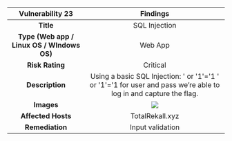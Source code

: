 ﻿


|**Vulnerability 23**|**Findings**|
| :-: | :-: |
|**Title**|SQL Injection|
|**Type (Web app / Linux OS / WIndows OS)**|Web App|
|**Risk Rating**|Critical|
|**Description**|Using a basic SQL Injection: ' or '1'='1   ' or '1'='1 for user and pass we’re able to log in and capture the flag.|
|**Images**|![](Aspose.Words.0c858bcc-1e54-44c0-86c4-08c30823b767.001.png)|
|**Affected Hosts**|TotalRekall.xyz|
|**Remediation** |Input validation|


